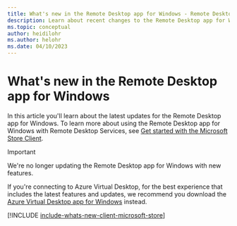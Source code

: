 ```yaml
---
title: What's new in the Remote Desktop app for Windows - Remote Desktop Services
description: Learn about recent changes to the Remote Desktop app for Windows
ms.topic: conceptual
author: heidilohr
ms.author: helohr
ms.date: 04/10/2023
---
```


# What's new in the Remote Desktop app for Windows

In this article you'll learn about the latest updates for the Remote Desktop app for Windows. To learn more about using the Remote Desktop app for Windows with Remote Desktop Services, see [Get started with the Microsoft Store Client](windows.md).

> [!IMPORTANT]
> We're no longer updating the Remote Desktop app for Windows with new features.
>
> If you're connecting to Azure Virtual Desktop, for the best experience that includes the latest features and updates, we recommend you download the [Azure Virtual Desktop app for Windows](/azure/virtual-desktop/users/connect-windows-avd-app) instead.

[!INCLUDE [include-whats-new-client-microsoft-store](~/../_azuredocs/articles/virtual-desktop/includes/include-whats-new-client-microsoft-store.md)]
